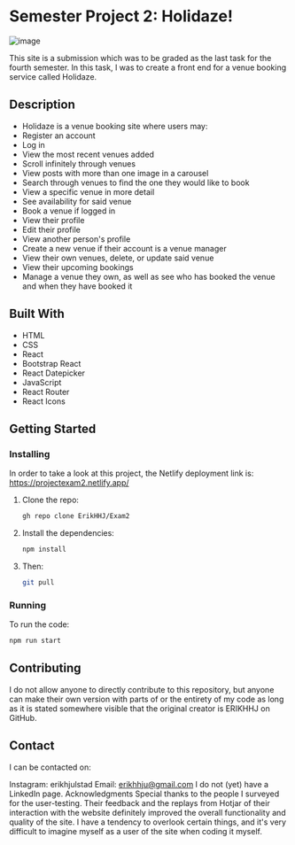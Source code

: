 # Semester Project 2: Holidaze!

![image](https://i.gyazo.com/b1f538635a41cf071e8564c2110f58c3.jpg)

This site is a submission which was to be graded as the last task for the fourth semester. In this task, I was to create a front end for a venue booking service called Holidaze.

## Description

- Holidaze is a venue booking site where users may:
- Register an account
- Log in
- View the most recent venues added
- Scroll infinitely through venues
- View posts with more than one image in a carousel
- Search through venues to find the one they would like to book
- View a specific venue in more detail
- See availability for said venue
- Book a venue if logged in
- View their profile
- Edit their profile
- View another person's profile
- Create a new venue if their account is a venue manager
- View their own venues, delete, or update said venue
- View their upcoming bookings
- Manage a venue they own, as well as see who has booked the venue and when they have booked it

## Built With

- HTML
- CSS
- React
- Bootstrap React
- React Datepicker
- JavaScript
- React Router
- React Icons

## Getting Started

### Installing

In order to take a look at this project, the Netlify deployment link is: https://projectexam2.netlify.app/

1. Clone the repo:
    ```bash
    gh repo clone ErikHHJ/Exam2
    ```
2. Install the dependencies:
    ```bash
    npm install
    ```
3. Then:
    ```bash
    git pull
    ```

### Running

To run the code:
```bash
npm run start
```

## Contributing
I do not allow anyone to directly contribute to this repository, but anyone can make their own version with parts of or the entirety of my code as long as it is stated somewhere visible that the original creator is ERIKHHJ on GitHub.

## Contact
I can be contacted on:

Instagram: erikhjulstad
Email: erikhhju@gmail.com
I do not (yet) have a LinkedIn page.
Acknowledgments
Special thanks to the people I surveyed for the user-testing. Their feedback and the replays from Hotjar of their interaction with the website definitely improved the overall functionality and quality of the site. I have a tendency to overlook certain things, and it's very difficult to imagine myself as a user of the site when coding it myself.
